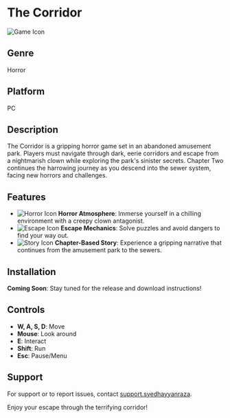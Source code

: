 # The Corridor

![Game Icon](https://img.icons8.com/ios/50/000000/game-controller.png)

## Genre
Horror

## Platform
PC

## Description
The Corridor is a gripping horror game set in an abandoned amusement park. Players must navigate through dark, eerie corridors and escape from a nightmarish clown while exploring the park's sinister secrets. Chapter Two continues the harrowing journey as you descend into the sewer system, facing new horrors and challenges.

## Features
- ![Horror Icon](https://img.icons8.com/ios/50/000000/ghost.png) **Horror Atmosphere**: Immerse yourself in a chilling environment with a creepy clown antagonist.
- ![Escape Icon](https://img.icons8.com/ios/50/000000/escape-room.png) **Escape Mechanics**: Solve puzzles and avoid dangers to find your way out.
- ![Story Icon](https://img.icons8.com/ios/50/000000/book.png) **Chapter-Based Story**: Experience a gripping narrative that continues from the amusement park to the sewers.

## Installation
**Coming Soon**: Stay tuned for the release and download instructions!

## Controls
- **W, A, S, D**: Move
- **Mouse**: Look around
- **E**: Interact
- **Shift**: Run
- **Esc**: Pause/Menu

## Support
For support or to report issues, contact [support.syedhayyanraza](mailto:hayyanraza15916@gmail.com).

Enjoy your escape through the terrifying corridor!
